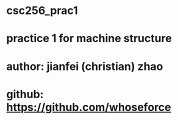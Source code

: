 # csc256_prac1
# practice 1 for machine structure
# author: jianfei (christian) zhao
# github: https://github.com/whoseforce